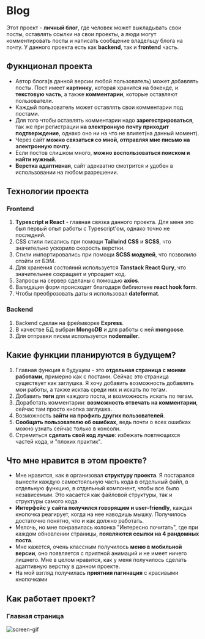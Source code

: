 # Blog

Этот проект - **личный блог**, где человек может выкладывать свои посты, оставлять ссылки на свои проекты, а люди могут комментировать посты и написать сообщение владельцу блога на почту.
У данного проекта есть как **backend**, так и **frontend** часть.

## Фукнционал проекта

- Автор блога(в данной версии любой пользователь) может добавлять посты. Пост имеет **картинку**, которая хранится на бэкенде, и **текстовую часть**, а также **комментарии**, которые оставляют пользователи.
- Каждый пользователь может оставлять свои комментарии под постами.
- Для того чтобы оставлять комментарии надо **зарегестрироваться**, так же при регистрации **на электронную почту приходит подтверждение**, однако оно ни на что не влияет(на данный момент).
- Через сайт **можно связаться со мной, отправляя мне письмо на электронную почту**.
- Если постов слишком много, **можно воспользоваться поиском и найти нужный**.
- **Верстка адаптивная**, сайт адекватно смотрится и удобен в использовании на любом разрешении.

## Технологии проекта

### Frontend

1. **Typescript и React** - главная связка данного проекта. Для меня это был первый опыт работы с Typescript'ом, однако точно не последний.
2. CSS стили писались при помощи **Tailwind CSS** и **SCSS**, что значительно ускорило скорость верстки.
3. Стили импортировались при помощи **SCSS модулей**, что позволило отойти от БЭМ.
4. Для хранения состояний используется **Tanstack React Qury**, что значительнее сокращает и упрощает код.
5. Запросы на сервер сделаны с помощью **axios**.
6. Валидация форм происходит благодаря библиотеке **react hook form**.
7. Чтобы преоброзовать даты я использовал **dateformat**.

### Backend

1. Backend сделан на фреймворке **Express**.
2. В качестве БД выбран **MongoDB** и для работы с ней **mongoose**.
3. Для отправки писем используется **nodemailer**.

## Какие функции планируются в будущем?

1. Главная функция в будущем - это **отдельная страница с моими работами**, примерно как с постами. Сейчас это страница существует как заглушка. Я хочу добавить возможность добавлять мои работы, а также исктаь среди них и искать по тегам.
2. Добавить **теги** для каждого поста, и возможность искать по тегам.
3. Доработать комментарии: **возможность отвечать на комментарии**, сейчас там просто кнопка заглушка.
4. Возможность **зайти на профиль других пользователей**.
5. **Сообщать пользователю об ошибках**, ведь почти о всех ошибках можно узнать сейчас только в консоли.
6. Стремиться **сделать свой код лучше**: избежать повтяющихся частей кода, и "плохих практик".

## Что мне нравится в этом проекте?

- Мне нравится, как я организовал **структуру проекта**. Я постарался вынести каждую самостояльную часть кода в отдельный файл, в отдельную функцию, в отдельный компонент, чтобы все было независемым. Это касается как файловой структуры, так и структуры самого кода.
- **Интерфейс у сайта получился говорящим и user-friendly**, каждая кнопочка реагирует, когда на нее наводишь мышку. Получилось достаточно понятно, что и как должно работать.
- Мелочь, но мне понравилась колонка "Интересно почитать", где при каждом обновлении страницы, **появляются ссылки на 4 рандомных поста**.
- Мне кажется, очень классным получилось **меню в мобильной версии**, оно появляется с приятной анимаций и не имеет ничего лишнего. Мне в целом нравится, как у меня получилось сделать адаптивную верстку в данном проекте.
- На мой взгляд получилась **приятния пагинация** с красивыми кнопочками

## Как работает проект?

### Главная страница

![screen-gif](./gifs/homePage.gif)
